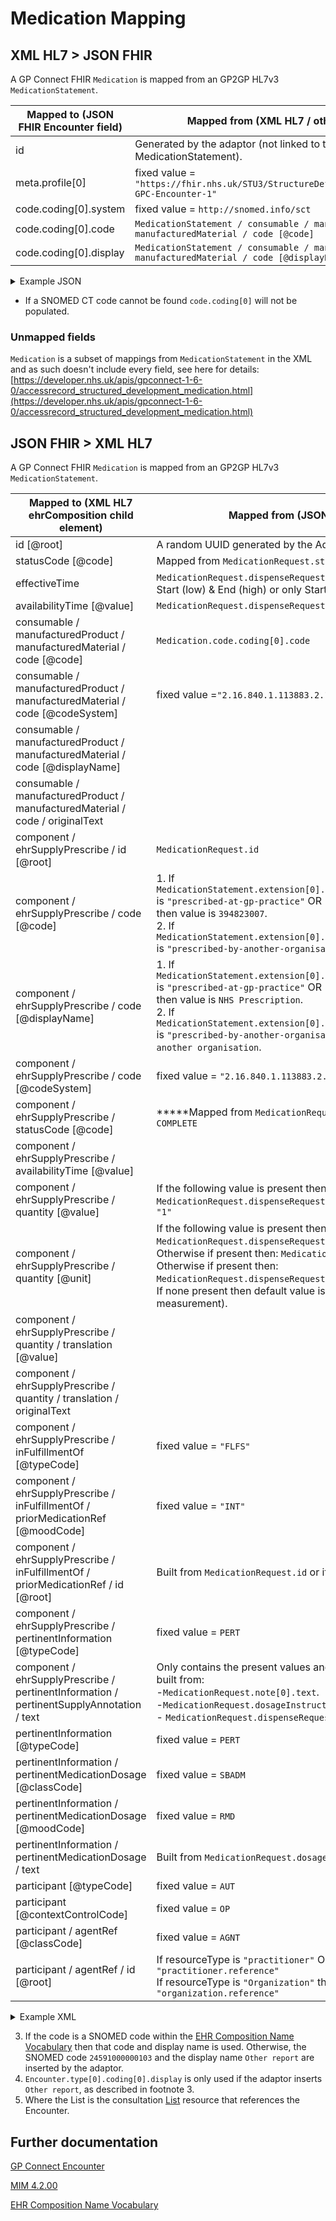 # Medication Mapping

## XML HL7 > JSON FHIR

A GP Connect FHIR `Medication` is mapped from an GP2GP HL7v3 `MedicationStatement`.

| Mapped to (JSON FHIR Encounter field) | Mapped from (XML HL7 / other source)                                                                  |
|---------------------------------------|-------------------------------------------------------------------------------------------------------|
| id                                    | Generated by the adaptor (not linked to the MedicationStatement).                                     |
| meta.profile\[0]                      | fixed value = `"https://fhir.nhs.uk/STU3/StructureDefinition/CareConnect-GPC-Encounter-1"`            |
| code.coding\[0].system                | fixed value = `http://snomed.info/sct`                                                                |
| code.coding\[0].code                  | `MedicationStatement / consumable / manufacturedProduct / manufacturedMaterial / code [@code]`        |
| code.coding\[0].display               | `MedicationStatement / consumable / manufacturedProduct / manufacturedMaterial / code [@displayName]` |

<details>
    <summary>Example JSON</summary>

```
            "resource": {
                "resourceType": "Medication",
                "id": "4c6a99eb-fabb-4e92-809c-b738dc9a114d",
                "meta": {
                    "profile": [
                        "https://fhir.nhs.uk/STU3/StructureDefinition/CareConnect-GPC-Medication-1"
                    ]
                },
                "code": {
                    "coding": [
                        {
                            "system": "http://snomed.info/sct",
                            "code": "178011000001104",
                            "display": "Zimovane LS 3.75mg tablets (Sanofi)"
                        }
                    ]
                }

```
</details>

- If a SNOMED CT code cannot be found `code.coding[0]` will not be populated.

### Unmapped fields

`Medication` is a subset of mappings from `MedicationStatement` in the XML and as such doesn't include every field, see here for details:
[https://developer.nhs.uk/apis/gpconnect-1-6-0/accessrecord_structured_development_medication.html](https://developer.nhs.uk/apis/gpconnect-1-6-0/accessrecord_structured_development_medication.html)

## JSON FHIR > XML HL7
A GP Connect FHIR `Medication` is mapped from an GP2GP HL7v3 `MedicationStatement`.

| Mapped to (XML HL7 ehrComposition child element)                                         | Mapped from (JSON FHIR / other source )                                                                                                                                                                                                                                                                                                                                 |
|------------------------------------------------------------------------------------------|-------------------------------------------------------------------------------------------------------------------------------------------------------------------------------------------------------------------------------------------------------------------------------------------------------------------------------------------------------------------------|
| id \[@root]                                                                              | A random UUID generated by the Adaptor                                                                                                                                                                                                                                                                                                                                  |
| statusCode \[@code]                                                                      | Mapped from `MedicationRequest.status` - either `ACTIVE` or `COMPLETE`                                                                                                                                                                                                                                                                                                  |
| effectiveTime                                                                            | `MedicationRequest.dispenseRequest.validityPeriod` - will either have Start (low)  & End (high) or only Start                                                                                                                                                                                                                                                           |
| availabilityTime \[@value]                                                               | `MedicationRequest.dispenseRequest.validityPeriod.start`                                                                                                                                                                                                                                                                                                                |
| consumable / manufacturedProduct / manufacturedMaterial / code \[@code]                  | `Medication.code.coding[0].code`                                                                                                                                                                                                                                                                                                                                        |
| consumable / manufacturedProduct / manufacturedMaterial / code \[@codeSystem]            | fixed value =`"2.16.840.1.113883.2.1.3.2.4.15"`                                                                                                                                                                                                                                                                                                                         |
| consumable / manufacturedProduct / manufacturedMaterial / code \[@displayName]           |                                                                                                                                                                                                                                                                                                                                                                         |
| consumable / manufacturedProduct / manufacturedMaterial / code / originalText            |                                                                                                                                                                                                                                                                                                                                                                         |
| component / ehrSupplyPrescribe / id \[@root]                                             | `MedicationRequest.id`                                                                                                                                                                                                                                                                                                                                                  | 
| component / ehrSupplyPrescribe / code \[@code]                                           | 1. If `MedicationStatement.extension[0].valueCodeableConcept.coding[0].code` is `"prescribed-at-gp-practice"` OR `"prescribed-by-previous-practice"` then value is `394823007`.<br/>2. If `MedicationStatement.extension[0].valueCodeableConcept.coding[0].code` is `"prescribed-by-another-organisation"` then value is `394828003`.                                   |
| component / ehrSupplyPrescribe / code \[@displayName]                                    | 1. If `MedicationStatement.extension[0].valueCodeableConcept.coding[0].code` is `"prescribed-at-gp-practice"` OR `"prescribed-by-previous-practice"` then value is `NHS Prescription`.<br/>2. If `MedicationStatement.extension[0].valueCodeableConcept.coding[0].code` is `"prescribed-by-another-organisation"` then value is `Prescription by another organisation`. |
| component / ehrSupplyPrescribe / code \[@codeSystem]                                     | fixed value = `"2.16.840.1.113883.2.1.3.2.4.15"`                                                                                                                                                                                                                                                                                                                        |
| component / ehrSupplyPrescribe / statusCode \[@code]                                     | *****Mapped from `MedicationRequest.status` - either `ACTIVE` or `COMPLETE`                                                                                                                                                                                                                                                                                             |
| component / ehrSupplyPrescribe / availabilityTime \[@value]                              |                                                                                                                                                                                                                                                                                                                                                                         |
| component / ehrSupplyPrescribe / quantity \[@value]                                      | If the following value is present then: `MedicationRequest.dispenseRequest.quantity.value` otherwise defaults to `"1"`                                                                                                                                                                                                                                                  |
| component / ehrSupplyPrescribe / quantity \[@unit]                                       | If the following value is present then: `MedicationRequest.dispenseRequest.quantity.value`.<br/>Otherwise if present then: `MedicationRequest.dispenseRequest.extension`.<br/>Otherwise if present then: `MedicationRequest.dispenseRequest.quantity.extension`.<br/>If none present then default value is `"Unk UoM"` (unknown unit of measurement).                   |
| component / ehrSupplyPrescribe / quantity / translation \[@value]                        |                                                                                                                                                                                                                                                                                                                                                                         |
| component / ehrSupplyPrescribe / quantity / translation / originalText                   |                                                                                                                                                                                                                                                                                                                                                                         |
| component / ehrSupplyPrescribe / inFulfillmentOf \[@typeCode]                            | fixed value = `"FLFS"`                                                                                                                                                                                                                                                                                                                                                  |
| component / ehrSupplyPrescribe / inFulfillmentOf / priorMedicationRef \[@moodCode]       | fixed value = `"INT"`                                                                                                                                                                                                                                                                                                                                                   |
| component / ehrSupplyPrescribe / inFulfillmentOf / priorMedicationRef / id \[@root]      | Built from `MedicationRequest.id` or if not present then new one generated                                                                                                                                                                                                                                                                                              |
| component / ehrSupplyPrescribe / pertinentInformation \[@typeCode]                       | fixed value = `PERT`                                                                                                                                                                                                                                                                                                                                                    |
| component / ehrSupplyPrescribe / pertinentInformation / pertinentSupplyAnnotation / text | Only contains the present values and separated by whitespace (`" "`) - built from:<br/> -`MedicationRequest.note[0].text`.<br/> -`MedicationRequest.dosageInstruction[0].text`<br/> - `MedicationRequest.dispenseRequest.expectedSupplyDuration`                                                                                                                        |
| pertinentInformation \[@typeCode]                                                        | fixed value = `PERT`                                                                                                                                                                                                                                                                                                                                                    |
| pertinentInformation / pertinentMedicationDosage \[@classCode]                           | fixed value = `SBADM`                                                                                                                                                                                                                                                                                                                                                   |
| pertinentInformation / pertinentMedicationDosage \[@moodCode]                            | fixed value = `RMD`                                                                                                                                                                                                                                                                                                                                                     |
| pertinentInformation / pertinentMedicationDosage / text                                  | Built from `MedicationRequest.dosageInstruction[0].text`                                                                                                                                                                                                                                                                                                                |
| participant \[@typeCode]                                                                 | fixed value = `AUT`                                                                                                                                                                                                                                                                                                                                                     |
| participant \[@contextControlCode]                                                       | fixed value = `OP`                                                                                                                                                                                                                                                                                                                                                      |
| participant / agentRef \[@classCode]                                                     | fixed value = `AGNT`                                                                                                                                                                                                                                                                                                                                                    |
| participant / agentRef / id \[@root]                                                     | If resourceType is `"practitioner"` OR `"practitionerRole"` build from `"practitioner.reference"`<br/> If resourceType is `"Organization"` then build from `"organization.reference"`                                                                                                                                                                                   |


<details>
    <summary>Example XML</summary>

```
<MedicationStatement classCode="SBADM" moodCode="ORD">
   <id root="0FC9E511-9CCA-42DD-986A-D58ABD8208C8"/>
   <statusCode code="COMPLETE"/>
   <effectiveTime>
      <low value="20130103"/><high value="20130602"/>
   </effectiveTime>
   <availabilityTime value="20130103"/>
   <consumable typeCode="CSM">
      <manufacturedProduct classCode="MANU">
         <manufacturedMaterial determinerCode="KIND" classCode="MMAT">
            <code code="178011000001104" codeSystem="2.16.840.1.113883.2.1.3.2.4.15" displayName="Zimovane LS 3.75mg tablets (Sanofi)">
              </code>
         </manufacturedMaterial>
      </manufacturedProduct>
   </consumable>
   <component typeCode="COMP">
      <ehrSupplyPrescribe>
         <id root="61B8E9FD-552A-42A1-8562-208B612C429B"/>
         <code code="394823007" displayName="NHS Prescription" codeSystem="2.16.840.1.113883.2.1.3.2.4.15"/>
         <statusCode code="COMPLETE"/>
         <availabilityTime value="20130103"/>
         <quantity value="150" unit="1">
            <translation value="150">
               <originalText>tablet</originalText>
            </translation>
         </quantity>
         <inFulfillmentOf typeCode="FLFS">
            <priorMedicationRef moodCode="INT">
               <id root="E41C267A-D303-4A13-8F50-C93A1543A279"/>
            </priorMedicationRef>
         </inFulfillmentOf>
         <pertinentInformation typeCode="PERT">
            <pertinentSupplyAnnotation>
               <text>Expected Supply Duration: 150 day</text>
            </pertinentSupplyAnnotation>
         </pertinentInformation>
      </ehrSupplyPrescribe>
   </component>
   <pertinentInformation typeCode="PERT">
      <pertinentMedicationDosage classCode="SBADM" moodCode="RMD">
         <text>One To Be Taken At Night</text>
      </pertinentMedicationDosage>
   </pertinentInformation>
   <Participant typeCode="AUT" contextControlCode="OP">
      <agentRef classCode="AGNT">
         <id root="2D70F602-6BB1-47E0-B2EC-39912A59787D"/>
      </agentRef>
   </Participant>
</MedicationStatement>
```
</details>

3. If the code is a SNOMED code within the [EHR Composition Name Vocabulary](https://data.developer.nhs.uk/dms/mim/6.3.01/Vocabulary/EhrCompositionName.htm)
   then that code and display name is used. Otherwise, the SNOMED code `24591000000103` and the display name `Other report` are inserted by the adaptor.
4. `Encounter.type[0].coding[0].display` is only used if the adaptor inserts `Other report`, as described in footnote 3.
5. Where the List is the consultation [List](../list/README.md) resource that references the Encounter.

## Further documentation

[GP Connect Encounter](https://developer.nhs.uk/apis/gpconnect-1-6-0/accessrecord_structured_development_encounter.html)

[MIM 4.2.00](https://data.developer.nhs.uk/dms/mim/4.2.00/Index.htm)

[EHR Composition Name Vocabulary](https://data.developer.nhs.uk/dms/mim/6.3.01/Vocabulary/EhrCompositionName.htm)
